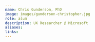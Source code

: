 ```yaml
---
name: Chris Gunderson, PhD
image: images/gunderson-christopher.jpg
role: alum
description: UX Researcher @ Microsoft
aliases:
links:
---
```


